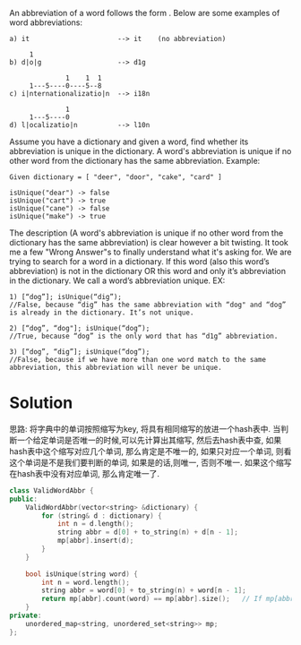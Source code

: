 An abbreviation of a word follows the form <first letter><number><last letter>. Below are some examples of word abbreviations:
```
a) it                      --> it    (no abbreviation)

     1
b) d|o|g                   --> d1g

              1    1  1
     1---5----0----5--8
c) i|nternationalizatio|n  --> i18n

              1
     1---5----0
d) l|ocalizatio|n          --> l10n
```

Assume you have a dictionary and given a word, find whether its abbreviation is unique in the dictionary. A word's abbreviation is unique if no other word from the dictionary has the same abbreviation.
Example: 

```
Given dictionary = [ "deer", "door", "cake", "card" ]

isUnique("dear") -> false
isUnique("cart") -> true
isUnique("cane") -> false
isUnique("make") -> true
```

The description (A word's abbreviation is unique if no other word from the dictionary has the same abbreviation) 
is clear however a bit twisting. It took me a few "Wrong Answer"s to finally understand what it's asking for.
We are trying to search for a word in a dictionary. If this word (also this word’s abbreviation) 
is not in the dictionary OR this word and only it’s abbreviation in the dictionary. 
We call a word’s abbreviation unique.
EX:
```
1) [“dog”]; isUnique(“dig”);   
//False, because “dig” has the same abbreviation with “dog" and “dog” is already in the dictionary. It’s not unique.

2) [“dog”, “dog"]; isUnique(“dog”);  
//True, because “dog” is the only word that has “d1g” abbreviation.

3) [“dog”, “dig”]; isUnique(“dog”);   
//False, because if we have more than one word match to the same abbreviation, this abbreviation will never be unique.
```

# Solution

思路: 将字典中的单词按照缩写为key, 将具有相同缩写的放进一个hash表中. 当判断一个给定单词是否唯一的时候,可以先计算出其缩写, 然后去hash表中查, 如果hash表中这个缩写对应几个单词, 那么肯定是不唯一的, 如果只对应一个单词, 则看这个单词是不是我们要判断的单词, 如果是的话,则唯一, 否则不唯一. 如果这个缩写在hash表中没有对应单词, 那么肯定唯一了.

```cpp
class ValidWordAbbr {  
public:  
    ValidWordAbbr(vector<string> &dictionary) {  
        for (string& d : dictionary) {  
            int n = d.length();  
            string abbr = d[0] + to_string(n) + d[n - 1];  
            mp[abbr].insert(d);  
        }  
    }  
  
    bool isUnique(string word) {  
        int n = word.length();  
        string abbr = word[0] + to_string(n) + word[n - 1];  
        return mp[abbr].count(word) == mp[abbr].size();   // If mp[abbr].size() > 1 or mp[abbr].count(word) == 0, will return false. 
    }  
private:  
    unordered_map<string, unordered_set<string>> mp;  
};   
```
